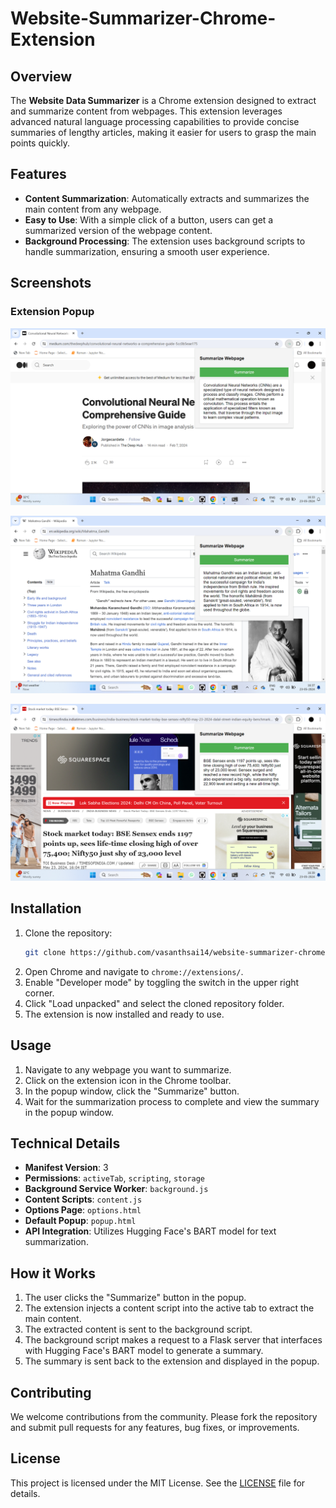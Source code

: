 # Website-Summarizer-Chrome-Extension

## Overview
The **Website Data Summarizer** is a Chrome extension designed to extract and summarize content from webpages. This extension leverages advanced natural language processing capabilities to provide concise summaries of lengthy articles, making it easier for users to grasp the main points quickly.

## Features
- **Content Summarization**: Automatically extracts and summarizes the main content from any webpage.
- **Easy to Use**: With a simple click of a button, users can get a summarized version of the webpage content.
- **Background Processing**: The extension uses background scripts to handle summarization, ensuring a smooth user experience.

## Screenshots
### Extension Popup
![Extension Popup](2024-05-23.png)

![Screenshot 2](2024-05-23(2).png)

![Screenshot 3](2024-05-23(3).png)

## Installation
1. Clone the repository:
    ```sh
    git clone https://github.com/vasanthsai14/website-summarizer-chrome-extension.git
    ```
2. Open Chrome and navigate to `chrome://extensions/`.
3. Enable "Developer mode" by toggling the switch in the upper right corner.
4. Click "Load unpacked" and select the cloned repository folder.
5. The extension is now installed and ready to use.

## Usage
1. Navigate to any webpage you want to summarize.
2. Click on the extension icon in the Chrome toolbar.
3. In the popup window, click the "Summarize" button.
4. Wait for the summarization process to complete and view the summary in the popup window.

## Technical Details
- **Manifest Version**: 3
- **Permissions**: `activeTab`, `scripting`, `storage`
- **Background Service Worker**: `background.js`
- **Content Scripts**: `content.js`
- **Options Page**: `options.html`
- **Default Popup**: `popup.html`
- **API Integration**: Utilizes Hugging Face's BART model for text summarization.

## How it Works
1. The user clicks the "Summarize" button in the popup.
2. The extension injects a content script into the active tab to extract the main content.
3. The extracted content is sent to the background script.
4. The background script makes a request to a Flask server that interfaces with Hugging Face's BART model to generate a summary.
5. The summary is sent back to the extension and displayed in the popup.

## Contributing
We welcome contributions from the community. Please fork the repository and submit pull requests for any features, bug fixes, or improvements.

## License
This project is licensed under the MIT License. See the [LICENSE](LICENSE) file for details.
